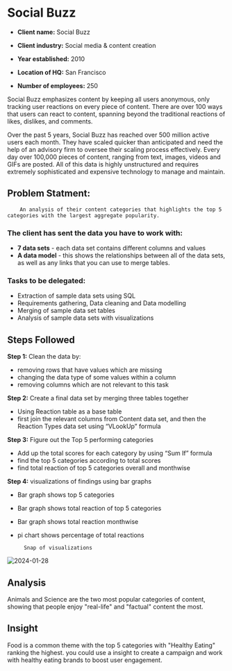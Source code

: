 
# Social Buzz

- **Client name:** Social Buzz

- **Client industry:** Social media & content creation

- **Year established:** 2010

- **Location of HQ:** San Francisco

- **Number of employees:** 250

Social Buzz emphasizes content by keeping all users anonymous,
only tracking user reactions on every piece of content.
There are over 100 ways that users can react to content, spanning beyond the traditional reactions of likes, dislikes, and comments. 

Over the past 5 years, Social Buzz has reached over 500 million active users each month. They have scaled quicker than anticipated and need the help of an advisory firm to oversee their scaling process effectively. Every day over 100,000 pieces of content, ranging from text, images, videos and GIFs are posted. All of this data is highly unstructured and requires extremely sophisticated and expensive technology to manage and maintain.

## Problem Statment:

        An analysis of their content categories that highlights the top 5 categories with the largest aggregate popularity.

### The client has sent the data you have to work with:

- **7 data sets** - each data set contains different columns and values
- **A data model** - this shows the relationships between all of the data sets, as well as any links that you can use to merge tables.

### Tasks to be delegated:
- Extraction of sample data sets using SQL
- Requirements gathering, Data cleaning and Data modelling
- Merging of sample data set tables
- Analysis of sample data sets with visualizations

## Steps Followed

**Step 1:** Clean the data by:

- removing rows that have values which are missing
- changing the data type of some values within a column
- removing columns which are not relevant to this task

**Step 2:** Create a final data set by merging three tables together

- Using Reaction table as a base table
- first join the relevant columns from Content data set, and then the Reaction Types data set using “VLookUp” formula

**Step 3:** Figure out the Top 5 performing categories

- Add up the total scores for each category by using “Sum If” formula
- find the top 5 categories according to total scores
- find total reaction of top 5 categories overall and monthwise

**Step 4:** visualizations of findings using bar graphs 
- Bar graph shows top 5 categories
- Bar graph shows total reaction of top 5 categories
- Bar graph shows total reaction monthwise
- pi chart shows percentage of total reactions


        Snap of visualizations
![2024-01-28](https://github.com/Muskan145/Social-Buzz/assets/105537965/b4d77d71-94f6-4613-8e13-9db9ba2fd631)

## Analysis

Animals and Science are the two most popular categories of content, showing that people enjoy "real-life" and "factual" content the most.

## Insight

Food is a common theme with the top 5 categories with "Healthy Eating" ranking the highest.
you could use a insight to create a campaign and work with healthy eating brands to boost user engagement.
